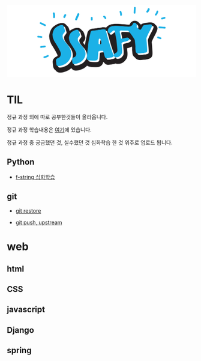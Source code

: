 ![](img/SSAFY로고_가로.png)



# TIL

정규 과정 외에 따로 공부한것들이 올라옵니다.

정규 과정 학습내용은 ![]()[여기](https://www.notion.so/SSAFY-14-23716d6ec14380a88ae3eb8cfd7152fb?source=copy_link)에 있습니다.


정규 과정 중 궁금했던 것, 실수했던 것 심화학습 한 것 위주로 업로드 됩니다.

## Python
- [f-string 심화학습](./f-string%20심화%20학습.md)


## git
- [git restore](./git_restore에%20대해.md)

- [git push, upstream](./git_push%20실패%20에러%20해결과%20upstream%20에%20대해.md)


# web


## html

## CSS

## javascript

## Django

## spring
